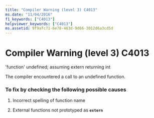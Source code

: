 ```yaml
---
title: "Compiler Warning (level 3) C4013"
ms.date: "11/04/2016"
f1_keywords: ["C4013"]
helpviewer_keywords: ["C4013"]
ms.assetid: 9f9afc71-6e78-463d-9d66-3012d6a3cd5d
---
```

# Compiler Warning (level 3) C4013

'function' undefined; assuming extern returning int

The compiler encountered a call to an undefined function.

### To fix by checking the following possible causes

1. Incorrect spelling of function name

1. External functions not prototyped as **`extern`**
